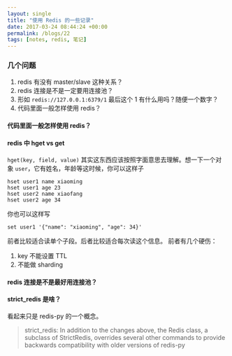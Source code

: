 ```yaml
---
layout: single
title: "使用 Redis 的一些记录"
date: 2017-03-24 08:44:24 +00:00
permalink: /blogs/22
tags: [notes, redis, 笔记]
---
```

### 几个问题

1. redis 有没有 master/slave 这种关系？
2. redis 连接是不是一定要用连接池？
3. 形如 `redis://127.0.0.1:6379/1` 最后这个 1 有什么用吗？随便一个数字？
4. 代码里面一般怎样使用 redis？

#### 代码里面一般怎样使用 redis？

#### redis 中 hget vs get

`hget(key, field, value)` 其实这东西应该按照字面意思去理解。想一下一个对象 `user`，它有姓名，年龄等这时候，你可以这样子

```
hset user1 name xiaoming
hset user1 age 23
hset user2 name xiaofang
hset user2 age 34
```

你也可以这样写

```
set user1 '{"name": "xiaoming", "age": 34}'
```

前者比较适合读单个子段。后者比较适合每次读这个信息。
前者有几个硬伤：

1. key 不能设置 TTL
2. 不能做 sharding

#### redis 连接是不是最好用连接池？
#### strict_redis 是啥？

看起来只是 redis-py 的一个概念。

> strict_redis: In addition to the changes above, the Redis class, a subclass of StrictRedis,
overrides several other commands to provide backwards compatibility with older
versions of redis-py
